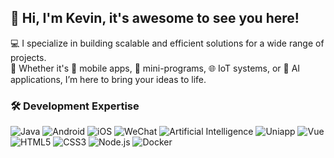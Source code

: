 ## 👋 Hi, I'm Kevin, it's awesome to see you here!

💻 I specialize in building scalable and efficient solutions for a wide range of projects.   
🚀 Whether it's 📱 mobile apps, 🧩 mini-programs, 🌐 IoT systems, or 🤖 AI applications, I’m here to bring your ideas to life.

### 🛠️ Development Expertise
<p>
  <img alt="Java" src="https://img.shields.io/badge/-Java-007396?style=flat-square&logo=java&logoColor=white" />
  <img alt="Android" src="https://img.shields.io/badge/-Android-3DDC84?style=flat-square&logo=android&logoColor=white" />
  <img alt="iOS" src="https://img.shields.io/badge/-iOS-000000?style=flat-square&logo=apple&logoColor=white" />
  <img alt="WeChat" src="https://img.shields.io/badge/-WeChat-07C160?style=flat-square&logo=wechat&logoColor=white" />
  <img alt="Artificial Intelligence" src="https://img.shields.io/badge/-AI-007ACC?style=flat-square&logo=ai&logoColor=white" />
  <img alt="Uniapp" src="https://img.shields.io/badge/-Uniapp-4A4A4A?style=flat-square&logo=uniapp&logoColor=white" />
  <img alt="Vue" src="https://img.shields.io/badge/-Vue-4FC08D?style=flat-square&logo=vue-dot-js&logoColor=white" />
  <img alt="HTML5" src="https://img.shields.io/badge/-HTML5-8DD6F9?style=flat-square&logo=html5&logoColor=white" /> 
  <img alt="CSS3" src="https://img.shields.io/badge/-CSS3-45b8d8?style=flat-square&logo=css3&logoColor=white" />
  <img alt="Node.js" src="https://img.shields.io/badge/-Node.js-5849BE?style=flat-square&logo=nodedotjs&logoColor=white" />
  <img alt="Docker" src="https://img.shields.io/badge/-Docker-2496ED?style=flat-square&logo=docker&logoColor=white" />
</p>



<!--
**dahuzicjw/dahuzicjw** is a ✨ _special_ ✨ repository because its `README.md` (this file) appears on your GitHub profile.

Here are some ideas to get you started:

- 🔭 I’m currently working on ...
- 🌱 I’m currently learning ...
- 👯 I’m looking to collaborate on ...
- 🤔 I’m looking for help with ...
- 💬 Ask me about ...
- 📫 How to reach me: ...
- 😄 Pronouns: ...
- ⚡ Fun fact: ...
-->

